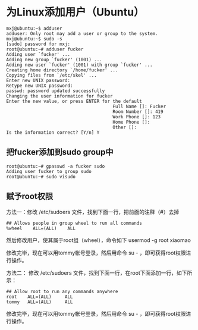 # 为Linux添加用户（Ubuntu）

```text
mxj@ubuntu:~$ adduser
adduser: Only root may add a user or group to the system.
mxj@ubuntu:~$ sudo -s
[sudo] password for mxj: 
root@ubuntu:~# adduser fucker
Adding user `fucker' ...
Adding new group `fucker' (1001) ...
Adding new user `fucker' (1001) with group `fucker' ...
Creating home directory `/home/fucker' ...
Copying files from `/etc/skel' ...
Enter new UNIX password: 
Retype new UNIX password: 
passwd: password updated successfully
Changing the user information for fucker
Enter the new value, or press ENTER for the default
                                        Full Name []: Fucker
                                        Room Number []: 419
                                        Work Phone []: 123
                                        Home Phone []: 
                                        Other []: 
Is the information correct? [Y/n] Y
```

## 把fucker添加到sudo group中

```text
root@ubuntu:~# gpasswd -a fucker sudo
Adding user fucker to group sudo
root@ubuntu:~# sudo visudo
```

## 赋予root权限

方法一：修改 /etc/sudoers 文件，找到下面一行，把前面的注释（\#）去掉

```text
## Allows people in group wheel to run all commands
%wheel    ALL=(ALL)    ALL
```

然后修改用户，使其属于root组（wheel），命令如下 usermod -g root xiaomao

修改完毕，现在可以用tommy帐号登录，然后用命令 su - ，即可获得root权限进行操作。

方法二： 修改 /etc/sudoers 文件，找到下面一行，在root下面添加一行，如下所示：

```text
## Allow root to run any commands anywhere
root    ALL=(ALL)     ALL
tommy   ALL=(ALL)     ALL
```

修改完毕，现在可以用tommy帐号登录，然后用命令 su - ，即可获得root权限进行操作。

